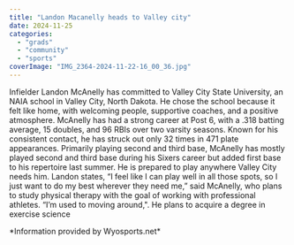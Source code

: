 ```yaml
---
title: "Landon Macanelly heads to Valley city"
date: 2024-11-25
categories: 
  - "grads"
  - "community"
  - "sports"
coverImage: "IMG_2364-2024-11-22-16_00_36.jpg"
---
```


Infielder Landon McAnelly has committed to Valley City State University, an NAIA school in Valley City, North Dakota. He chose the school because it felt like home, with welcoming people, supportive coaches, and a positive atmosphere. McAnelly has had a strong career at Post 6, with a .318 batting average, 15 doubles, and 96 RBIs over two varsity seasons. Known for his consistent contact, he has struck out only 32 times in 471 plate appearances. Primarily playing second and third base, McAnelly has mostly played second and third base during his Sixers career but added first base to his repertoire last summer. He is prepared to play anywhere Valley City needs him. Landon states, “I feel like I can play well in all those spots, so I just want to do my best wherever they need me,” said McAnelly, who plans to study physical therapy with the goal of working with professional athletes. “I’m used to moving around,". He plans to acquire a degree in exercise science

\*Information provided by Wyosports.net\*
